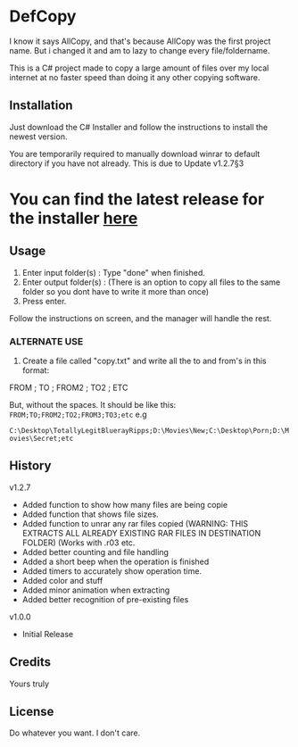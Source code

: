 # DefCopy
I know it says AllCopy, and that's because AllCopy was the first project name. But i changed it and am to lazy to change every file/foldername.

This is a C# project made to copy a large amount of files over my local internet at no faster speed than doing it any other copying software.

## Installation

Just download the C# Installer and follow the instructions to install the newest version.

You are temporarily required to manually download winrar to default directory if you have not already.
This is due to Update v1.2.7§3

# You can find the latest release for the installer [here](https://github.com/UnattendedFlight/DefCopy/releases/latest "Sonder's latest release")

## Usage

1. Enter input folder(s) : Type "done" when finished.
2. Enter output folder(s) : (There is an option to copy all files to the same folder so you dont have to write it more than once)
3. Press enter.

Follow the instructions on screen, and the manager will handle the rest.

### ALTERNATE USE

1. Create a file called "copy.txt" and write all the to and from's in this format:

FROM ; TO ; FROM2 ; TO2 ; ETC

But, without the spaces. It should be like this:
`FROM;TO;FROM2;TO2;FROM3;TO3;etc`
e.g

`C:\Desktop\TotallyLegitBluerayRipps;D:\Movies\New;C:\Desktop\Porn;D:\Movies\Secret;etc`




## History

v1.2.7
- Added function to show how many files are being copie
- Added function that shows file sizes.
- Added function to unrar any rar files copied (WARNING: THIS EXTRACTS ALL ALREADY EXISTING RAR FILES IN DESTINATION FOLDER) (Works with .r03 etc.
- Added better counting and file handling
- Added a short beep when the operation is finished
- Added timers to accurately show operation time.
- Added color and stuff
- Added minor animation when extracting
- Added better recognition of pre-existing files

v1.0.0
- Initial Release

## Credits

Yours truly

## License

Do whatever you want. I don't care.
